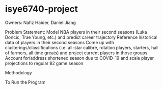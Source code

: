 # isye6740-project

Owners: Nafiz Haider, Daniel Jiang

Problem Statement:
Model NBA players in their second seasons (Luka Doncic, Trae Young, etc.) and predict career trajectory
Reference historical data of players in their second seasons
Come up with clusterings/classifications (i.e. all-star calibre, rotation players, starters, hall of farmers, all time greats) and project current players in those groups
Account for/address shortened season due to COVID-19 and scale player projections to regular 82 game season


Methodology


To Run the Program
